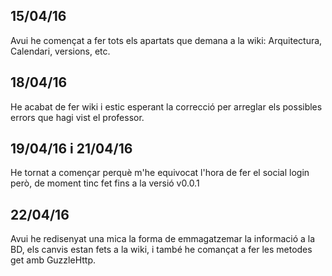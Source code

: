 ## 15/04/16
Avui he començat a fer tots els apartats que demana a la wiki: Arquitectura, Calendari, versions, etc.
## 18/04/16
He acabat de fer wiki i estic esperant la correcció per arreglar els possibles errors que hagi vist el professor.
## 19/04/16 i 21/04/16 
He tornat a començar perquè m'he equivocat l'hora de fer el social login però, de moment tinc fet fins a la versió v0.0.1
## 22/04/16
Avui he redisenyat una mica la forma de emmagatzemar la informació a la BD, els canvis estan fets a la wiki, i també he comançat a fer les metodes get amb GuzzleHttp.